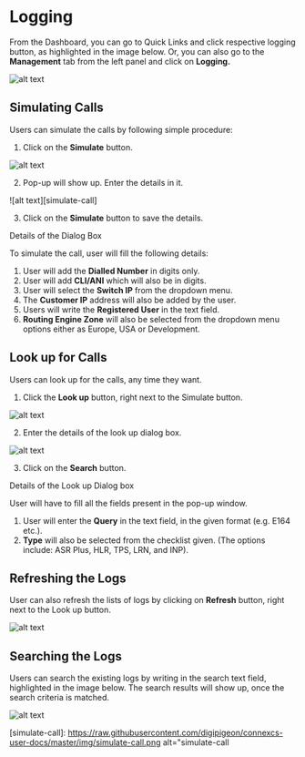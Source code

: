 # Logging

From the Dashboard, you can go to Quick Links and click respective logging button, as highlighted in the image below. Or, you can also go to the **Management** tab from the left panel and click on **Logging.**

![alt text][logging-dashboard-new]

## Simulating Calls

Users can simulate the calls by following simple procedure:

1. Click on the **Simulate** button.

![alt text][simulate]

2. Pop-up will show up. Enter the details in it.

![alt text][simulate-call]

3. Click on the **Simulate** button to save the details.

Details of the Dialog Box

To simulate the call, user will fill the following details:

1. User will add the **Dialled Number** in digits only.
2. User will add **CLI/ANI** which will also be in digits.
3. User will select the **Switch IP** from the dropdown menu.
4. The **Customer IP** address will also be added by the user.
5. Users will write the **Registered User** in the text field.
6. **Routing Engine Zone** will also be selected from the dropdown menu options either as Europe, USA or Development.

## Look up for Calls

Users can look up for the calls, any time they want. 

1.	Click the **Look up** button, right next to the Simulate button. 

![alt text][lookup]

2. Enter the details of the look up dialog box.

![alt text][lookup-query]

3. Click on the **Search** button.

Details of the Look up Dialog box 

User will have to fill all the fields present in the pop-up window.

1. User will enter the **Query** in the text field, in the given format (e.g. E164 etc.).
2. **Type** will also be selected from the checklist given. (The options include: ASR Plus, HLR, TPS, LRN, and INP).

## Refreshing the Logs

User can also refresh the lists of logs by clicking on **Refresh** button, right next to the Look up button. 

![alt text][refresh]

## Searching the Logs

Users can search the existing logs by writing in the search text field, highlighted in the image below. The search results will show up, once the search criteria is matched.
 
![alt text][attempts1]

[logging-dashboard-new]: https://raw.githubusercontent.com/digipigeon/connexcs-user-docs/master/img/logging-dashboard-new.png "logging-dashboard"

[simulate]: https://raw.githubusercontent.com/digipigeon/connexcs-user-docs/master/img/simulate.png "simulate"

[simulate-call]: https://raw.githubusercontent.com/digipigeon/connexcs-user-docs/master/img/simulate-call.png alt="simulate-call

[lookup]: https://raw.githubusercontent.com/digipigeon/connexcs-user-docs/master/img/lookup.png "lookup"

[lookup-query]: https://raw.githubusercontent.com/digipigeon/connexcs-user-docs/master/img/lookup-query.png "lookup-query"

[refresh]: https://raw.githubusercontent.com/digipigeon/connexcs-user-docs/master/img/refresh.png "refresh"
 
[attempts1]: https://raw.githubusercontent.com/digipigeon/connexcs-user-docs/master/img/attempts1.png "attempts1"
